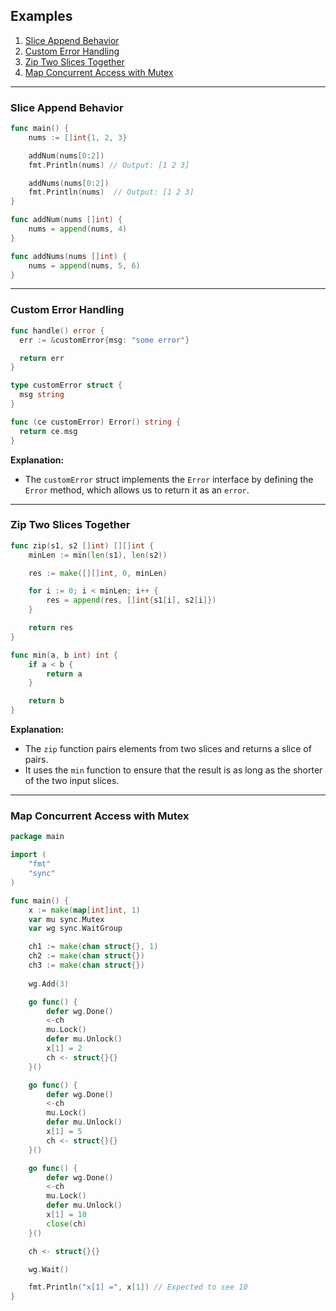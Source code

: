 ## Examples

1. [Slice Append Behavior](#slice-append-behavior)
2. [Custom Error Handling](#custom-error-handling)
3. [Zip Two Slices Together](#zip-two-slices-together)
4. [Map Concurrent Access with Mutex](#map-concurrent-access-with-mutex)

---

### Slice Append Behavior <a id="slice-append-behavior"></a>

```go
func main() {
	nums := []int{1, 2, 3}

	addNum(nums[0:2]) 
	fmt.Println(nums) // Output: [1 2 3]

	addNums(nums[0:2]) 
	fmt.Println(nums)  // Output: [1 2 3]
}

func addNum(nums []int) {
	nums = append(nums, 4) 
}

func addNums(nums []int) {
	nums = append(nums, 5, 6) 
}
```

---

### Custom Error Handling <a id="custom-error-handling"></a>

```go
func handle() error {
  err := &customError{msg: "some error"}

  return err
}

type customError struct {
  msg string
}

func (ce customError) Error() string {
  return ce.msg
}
```

**Explanation:**
- The `customError` struct implements the `Error` interface by defining the `Error` method, which allows us to return it as an `error`.

---

### Zip Two Slices Together <a id="zip-two-slices-together"></a>

```go
func zip(s1, s2 []int) [][]int {
	minLen := min(len(s1), len(s2))

	res := make([][]int, 0, minLen)

	for i := 0; i < minLen; i++ {
		res = append(res, []int{s1[i], s2[i]})
	}

	return res
}

func min(a, b int) int {
	if a < b {
		return a
	}

	return b
}
```

**Explanation:**
- The `zip` function pairs elements from two slices and returns a slice of pairs.
- It uses the `min` function to ensure that the result is as long as the shorter of the two input slices.

---

### Map Concurrent Access with Mutex <a id="map-concurrent-access-with-mutex"></a>

```go
package main

import (
	"fmt"
	"sync"
)

func main() {
	x := make(map[int]int, 1)
	var mu sync.Mutex
	var wg sync.WaitGroup

	ch1 := make(chan struct{}, 1)
	ch2 := make(chan struct{})
	ch3 := make(chan struct{})
  
	wg.Add(3)

	go func() {
		defer wg.Done()
		<-ch
		mu.Lock()
		defer mu.Unlock()
		x[1] = 2
		ch <- struct{}{} 
	}()

	go func() {
		defer wg.Done()
		<-ch
		mu.Lock()
		defer mu.Unlock()
		x[1] = 5
		ch <- struct{}{} 
	}()

	go func() {
		defer wg.Done()
		<-ch
		mu.Lock()
		defer mu.Unlock()
		x[1] = 10
		close(ch) 
	}()

	ch <- struct{}{}

	wg.Wait()

	fmt.Println("x[1] =", x[1]) // Expected to see 10
}
```